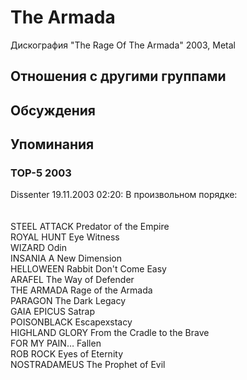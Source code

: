 # The Armada

Дискография
"The Rage Of The Armada" 2003, Metal

## Отношения с другими группами


## Обсуждения


## Упоминания

### TOP-5 2003

Dissenter 19.11.2003 02:20:
В произвольном порядке: <BR><BR><BR>STEEL ATTACK	Predator of the Empire<BR>ROYAL HUNT	Eye Witness<BR>WIZARD	Odin<BR>INSANIA	A New Dimension<BR>HELLOWEEN	Rabbit Don't Come Easy<BR>ARAFEL	The Way of Defender<BR>THE ARMADA	Rage of the Armada<BR>PARAGON	The Dark Legacy<BR>GAIA EPICUS	Satrap<BR>POISONBLACK	Escapexstacy<BR>HIGHLAND GLORY	From the Cradle to the Brave<BR>FOR MY PAIN…	Fallen<BR>ROB ROCK	Eyes of Eternity<BR>NOSTRADAMEUS	The Prophet of Evil<BR>

